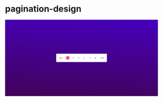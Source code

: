 # pagination-design

![pagnations HTML CSS](https://github.com/mohammedterfa/pagination-design/blob/master/image/sc.png)
